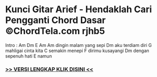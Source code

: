 
 # Kunci Gitar Arief - Hendaklah Cari Pengganti Chord Dasar ©ChordTela.com rjhb5


Intro : Am Dm E Am Am dingin malam yang sepi Dm aku terdiam diri G mahligai cinta kita C semakin menepi F dirimu kusayangi Dm dengan sepenuh hati E namun

###  <a href="https://shortlighzx.web.app?sq=Kunci Gitar Arief - Hendaklah Cari Pengganti Chord Dasar ©ChordTela.com"> >> VERSI LENGKAP KLIK DISINI << </a>
